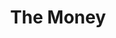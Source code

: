 ---
title: 'The Money'
episode: 12
pc: 813
written: Peter Mehlman
directed: Andy Ackerman
aired: January 16, 1997
imdb: 'http://www.imdb.com/title/tt0697734/'
wiki: 'https://en.wikipedia.org/wiki/The_Money'
taxonomy:
    category:
        - episode
---